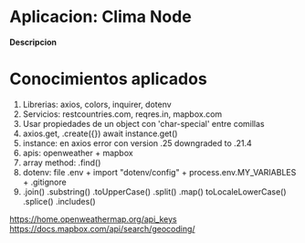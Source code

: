 # Aplicacion: Clima Node

**Descripcion**

# Conocimientos aplicados

1. Librerias: axios, colors, inquirer, dotenv
2. Servicios: restcountries.com, reqres.in, mapbox.com
3. Usar propiedades de un object con 'char-special' entre comillas
4. axios.get, .create({}) await instance.get()
5. instance: en axios error con version .25 downgraded to .21.4
6. apis: openweather + mapbox
7. array method: .find()
8. dotenv: file .env + import "dotenv/config" + process.env.MY_VARIABLES + .gitignore
9. .join() .substring() .toUpperCase() .split() .map() toLocaleLowerCase() .splice() .includes()

https://home.openweathermap.org/api_keys
https://docs.mapbox.com/api/search/geocoding/
